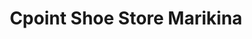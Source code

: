 ---
title: "Cpoint Shoe Store Marikina"
url: /marikina/cpoint-shoe-store-marikina-shoe-avenue/
shop: shoes
---